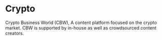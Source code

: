 # Crypto
Crypto Business World (CBW), A content platform focused on the crypto market. CBW is supported by in-house as well as crowdsourced content creators.

